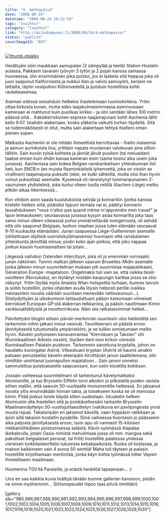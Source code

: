 ```yaml
---
title: "4. matkapäivä"
date: "2008-08-24"
datetime: "2008-08-24 10:22:59"
tags: "[vaihto]"
category: "[vaihto]"
link: "http://miikahamynen.fi/2008/08/24/4-matkapaiva/"
status: "publish"
coverImageId: "897"
---
```


[![](http://miikahamynen.fi/wp-content/uploads/2008/08/thumb.otsikko2.jpg "thumb.otsikko")](http://miikahamynen.fi/2008/08/24/4-matkapaiva/thumb-otsikko-27/)

Herättyäni söin maukkaan aamupalan (2 sämpylää ja teetä) Station Hostelin aulassa. Pakkasin tavarani (yövyin 3 tytön ja 2 pojan kanssa samassa huoneessa, olin ensimmäinen joka poistui, jos ei lasketa sitä heppua joka oli juuri saapunut Kaliforniasta ja nukkui illan ja valvoi aamuyön), keräsin ne lattialta, täytin vesipulloni Kölninvedellä ja poistuin hostellista kohti rautatieasemaa.

Aseman edessä seisahduin hetkeksi ihastelemaan tuomiokirkkoa. Yritin ottaa kirkosta kuvan, mutta edes laajakulmaisimmassa asennossaan kameraan ei mahtunut kuin puolikas kirkko - ja olin sentään lähes 100 metrin päässä siitä... Kaksikerroksinen express-taajamajunani kohti Aachenia lähti kello 9:07. Istahdin alakertaan, koska yläkerta vaikutti turhan täydeltä. Sitä se todennäköisesti ei ollut, mutta sain alakertaan tehtyä itselleni oman pienen sopen.

Matkasta Aacheniin ei ole mitään ihmeellistä kerrottavaa - ihailin maisemia ja aamun aurinkoista iloa, yrittäen napata muutaman valokuvan aina silloin tällöin. Sain kuviin tylsiä kohteita ja jännät jäivät pusikon (tai meluaidan) taakse ennen kuin ehdin kaivaa kameran esiin (sama toistui aika usein joka junassa). Aachenissa sain kokea Belgian ranskankielisen yhteiskunnan ilot heti, kun SNCB:n (en muista flaaminkielistä lyhennettä, joka on vissiin se virallinen) taajamajuna puksutti (okei, se kulki sähköllä, mutta olisi ihan hyvin voinut puksuttaa) asemalle. Kyseessä oli ränsistynyt tummanpunainen 2-vaunuinen yhdistelmä, joka tuntui olleen tuolla reitillä (Aachen-Liège) melko pitkän aikaa liikenteessä...

Kun vihdoin aloin saada kuulutuksista selvää ja konnarikin (jonka kanssa kiistelin hetken siitä, pitäisikö lippuni leimata vai ei, päättyi konnarin lausahdukseen "vous n'allez pas quand même m'apprendre mon travail" ja lipun leimaukseen; seuraavassa junassa kysyin asiaa konnarilta joka taas sanoi minun olleen oikeassa) puhui ymmärrettävää mongerrusta, oli selvää että olin saapunut Belgiaan, tuohon maahan jossa tulen elämään seuraavat 9-10 kuukautta elämästäni. Junan saapuessa Liège-Guilleminsin asemalle (ohitettuaan idyllisiä vuoristokylämaisemia) huomasin että ranskalainen yhteiskunta jännittää minua; podin koko ajan pelkoa, että joku nappaa jonkun kassin huomaamattani tai jotain...

Liègessä vaihdoin Ostenden intercityyn, joka oli jo enemmän normaalin junan näköinen. Tunnin matkan jälkeen saavuin Bruxelles-Midin asemalle jonka jälkeen minun suunnitelman mukaan piti suunnistaa majapaikkaani, Génération Europe -majataloon. Ongelmaksi tuli vain se, että vaikka tiesin osoitteen (Norsukatu), en löytänyt mistään kaupungin karttaa jossa se olisi näkynyt. Yritin löytää myös ilmaista Wlan-hotspottia turhaan, kunnes taivuin ja soitin hostelliin, jonka ohjeiden avulla löysin helposti perille (vaikka meinasinkin nousta väärään suuntaan menevään raitiovaunuun...). Siistiydyttyäni ja ulkokuntoon laittauduttuani pääsin katsomaan viimeiset kierrokset Euroopan GP:stä alakerran telkkarista, ja pääsin nauttimaan Kimin varikkosähläilyistä ja moottoririkosta. Näin siis ratkaisevimmat hetket...

Päivitettyäni blogiin eilisen päivän merkinnän suuntasin ulos tietämättä sen tarkemmin mihin jalkani minut veisivät. Tavoitteenani oli päästä eroon jännityksestä tutustumalla ympäristööni, ja se tulikin onnistumaan melko hyvin. Kävelin pohjoiseen kanavanrantaa "Kierroksen ja Taksien" ohi (Kuninkaallinen Arkisto vissiin), löytäen tieni ison kirkon vierestä Kuninkaallisen Palatsin puistoon. Tarkemmin sanottuna kryptalle, johon on haudattu kuningatar Astrid. Vilkaistuani kryptan (Astrid oli kaunis ainakin patsaan perusteella) kävelin eteenpäin hirvittävän janon saattelemana, olin nimittäin unohtanut juomapullon majataloon... Sain janoni onneksi sammutettua puistoalueelle saapuessani, kun ostin kioskilta kokiksen.

Jossain vaiheessa suunnitelmani oli tarkentunut kävelymatkaksi Atomiumille, ja tuo Brysselin Eiffelin torni alkoikin jo pilkistellä puiden raoista siihen malliin, että saavuin 50-vuotiaalle monumentille hetkessä. En jaksanut nousta ylös ensinnäkään hinnan takia, ja toisekseen koska se oli menossa kiinni. Pitää joskus toiste käydä sitten uudestaan. Istuskelin hetken Atomiumin alla ihastellen sitä ja poiskävellessäni tarkastin Brysselin Maailmannäyttelyn 50-vuotisjuhlaesittelyn (valokuvia eri paviljongeista ynnä muuta rojua). Takaisinpäin en jaksanut kävellä, vaan hyppäsin ratikkaan ja ajoin sillä takaisin hostellin pysäkille. Siinä vaiheessa huomasin jo päässeeni aika paljosta jännityksestä eroon; isoin apu oli varmasti 15-kiloisen rinkkamöhkäleen poistumisessa selästä. Kävin syömässä iltapalaa (kebabrulla, jotain Oasis-nimistä mehulimsaa jossa oli mm. mangoa sekä pakolliset belgialaiset perunat, tai fritit) hostellille palatessa yhdessä viereisen turkkilaiskorttelin lukuisista kebabpaikoista. Ruoka oli loistavaa, ja maksoi kaikkineen vain 4 euroa 50 senttiä! Maha tuli täyteen ja palasin hostellille kirjoittamaan merkintää, jonka käyn kohta lyömässä intter Vepsin ihmeelliseen maailmaan.

Huomenna TGV:llä Paraisille, ja erästä henkilöä tapaamaan... :)

(Jos en saa kaikkia kuvia lisättyä tänään tuonne gallerian kansioon, pistän ne sinne myöhemmin... Siirtonopeudet hipoo taas pilviä nimittäin)

\[gallery ids="985,986,987,988,990,991,992,993,994,995,996,997,998,999,1000,1001,1002,1003,1004,1005,1006,1007,1008,1009,1010,1011,1012,1013,1014,1015,1016,1017,1018,1019,1020,1021,1022,1023,1024,1025,1026,1027,1028,1029,1030"\]
